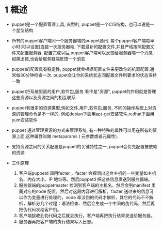 # 1 概述

- puppet是一个配置管理工具, 典型的, puppet是一个C/S结构，也可以说是一个星型结构
- 所有的puppet客户端同一个服务器端的puppet通讯. 每个puppet客户端每半小时(可以设置)连接一次服务器端, 下载最新的配置文件,并且严格按照配置文件来配置服务器. 配置完成以后,puppet客户端可以反馈给服务器端一个消息. 如果出错,也会给服务器端反馈一个消息
- puppet的配置具有稳定性, puppet就会根据配置文件来更改你的机器配置,通常每30分钟检查一次. puppet会让你的系统状态同配置文件所要求的状态保持一致
- puppet把系统里面的用户,软件包,服务 看作是"资源", puppet的作用就是管理这些资源以及资源之间的相互联系.
- puppet有很多的资源类型,例如文件,用户,软件包,服务, 不同的操作系统上对资源的管理命令是不一样的, 例如debian下面用apt-get安装软件,redhat下面用yum安装软件
- puppet 通过管理资源的方式来管理系统, 有一种特殊的属性可以用在所有的资源上面,这种属性叫做 metaparams ( 元参数或者元属性).
- 支持资源之间的关系配置是puppet的关键特性之一, puppet会优先配置被依赖的资源

- 工作原理
    1. 客户端puppetd 调用facter ，facter 会探测出这台主机的一些变量如主机名、内存大小、IP 地址等。然后puppetd 把这些信息发送到服务器端。
    2. 服务器端的puppetmaster 检测到客户端的主机名，然后会到manifest 里面对应的node 配置，然后对这段内容进行解析，facter 送过来的信息可以作为变量进行处理的，node 牵涉到的代码才解析，其它的代码不不解析，解析分几个过程：语法检查、然后会生成一个中间的伪代码，然后再把伪代码发给客户机。
    3. 客户端接收到伪代码之后就会执行，客户端再把执行结果发送给服务器。
    4. 服务器再把客户端的执行结果写入日志。